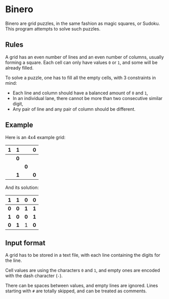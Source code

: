 # Binero

Binero are grid puzzles, in the same fashion as magic squares, or Sudoku.
This program attempts to solve such puzzles.

## Rules

A grid has an even number of lines and an even number of columns, usually forming a square.
Each cell can only have values `0` or `1`, and some will be already filled.

To solve a puzzle, one has to fill all the empty cells, with 3 constraints in mind:
- Each line and column should have a balanced amount of `0` and `1`,
- In an individual lane, there cannot be more than two consecutive similar digit,
- Any pair of line and any pair of column should be different.

## Example

Here is an 4x4 example grid:

| **1** | **1** |       | **0** |
| ----- | ----- | ----- | ----- |
|       | **0** |       |       |
|       |       | **0** |       |
|       | **1** |       | **0** |

And its solution:

| **1** | **1** | **0** | **0** |
| ----- | ----- | ----- | ----- |
| **0** | **0** | **1** | **1** |
| **1** | **0** | **0** | **1** |
| **0** | **1** |   1   | **0** |

## Input format

A grid has to be stored in a text file, with each line containing the digits for the line.

Cell values are using the characters `0` and `1`, and empty ones are encoded with the dash character (`-`).

There can be spaces between values, and empty lines are ignored. Lines starting with `#` are totally skipped, and can be treated as comments.
